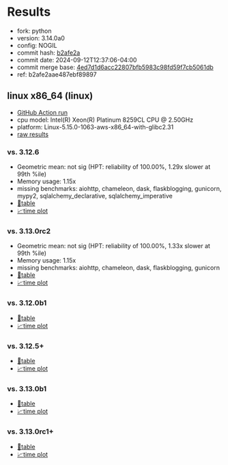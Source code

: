 # Results

- fork: python
- version: 3.14.0a0
- config: NOGIL
- commit hash: [b2afe2a](https://github.com/python/cpython/commit/b2afe2a)
- commit date: 2024-09-12T12:37:06-04:00
- commit merge base: [4ed7d1d6acc22807bfb5983c98fd59f7cb5061db](https://github.com/python/cpython/commit/4ed7d1d6acc22807bfb5983c98fd59f7cb5061db)
- ref: b2afe2aae487ebf89897

## linux x86_64 (linux)

- [GitHub Action run](https://github.com/facebookexperimental/free-threading-benchmarking/actions/runs/10837026313)
- cpu model: Intel(R) Xeon(R) Platinum 8259CL CPU @ 2.50GHz
- platform: Linux-5.15.0-1063-aws-x86_64-with-glibc2.31
- [raw results](bm-20240912-linux-x86_64-python-b2afe2aae487ebf89897-3.14.0a0-b2afe2a.json)

### vs. 3.12.6

- Geometric mean: not sig (HPT: reliability of 100.00%, 1.29x slower at 99th %ile)
- Memory usage: 1.15x
- missing benchmarks: aiohttp, chameleon, dask, flaskblogging, gunicorn, mypy2, sqlalchemy_declarative, sqlalchemy_imperative
- [📄table](bm-20240912-linux-x86_64-python-b2afe2aae487ebf89897-3.14.0a0-b2afe2a-vs-3.12.6.md)
- [📈time plot](bm-20240912-linux-x86_64-python-b2afe2aae487ebf89897-3.14.0a0-b2afe2a-vs-3.12.6.svg)

### vs. 3.13.0rc2

- Geometric mean: not sig (HPT: reliability of 100.00%, 1.33x slower at 99th %ile)
- Memory usage: 1.15x
- missing benchmarks: aiohttp, chameleon, dask, flaskblogging, gunicorn
- [📄table](bm-20240912-linux-x86_64-python-b2afe2aae487ebf89897-3.14.0a0-b2afe2a-vs-3.13.0rc2.md)
- [📈time plot](bm-20240912-linux-x86_64-python-b2afe2aae487ebf89897-3.14.0a0-b2afe2a-vs-3.13.0rc2.svg)

### vs. 3.12.0b1

- [📄table](bm-20240912-linux-x86_64-python-b2afe2aae487ebf89897-3.14.0a0-b2afe2a-vs-3.12.0b1.md)
- [📈time plot](bm-20240912-linux-x86_64-python-b2afe2aae487ebf89897-3.14.0a0-b2afe2a-vs-3.12.0b1.svg)

### vs. 3.12.5+

- [📄table](bm-20240912-linux-x86_64-python-b2afe2aae487ebf89897-3.14.0a0-b2afe2a-vs-3.12.5%2B.md)
- [📈time plot](bm-20240912-linux-x86_64-python-b2afe2aae487ebf89897-3.14.0a0-b2afe2a-vs-3.12.5%2B.svg)

### vs. 3.13.0b1

- [📄table](bm-20240912-linux-x86_64-python-b2afe2aae487ebf89897-3.14.0a0-b2afe2a-vs-3.13.0b1.md)
- [📈time plot](bm-20240912-linux-x86_64-python-b2afe2aae487ebf89897-3.14.0a0-b2afe2a-vs-3.13.0b1.svg)

### vs. 3.13.0rc1+

- [📄table](bm-20240912-linux-x86_64-python-b2afe2aae487ebf89897-3.14.0a0-b2afe2a-vs-3.13.0rc1%2B.md)
- [📈time plot](bm-20240912-linux-x86_64-python-b2afe2aae487ebf89897-3.14.0a0-b2afe2a-vs-3.13.0rc1%2B.svg)

